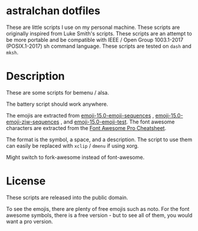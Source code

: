 # astralchan dotfiles

These are little scripts I use on my personal machine. These scripts are
originally inspired from Luke Smith's scripts. These scripts are an attempt to
be more portable and be compatible with IEEE / Open Group 1003.1-2017
(POSIX.1-2017) sh command language. These scripts are tested on `dash` and
`mksh`.

# Description

These are some scripts for bemenu / alsa.

The battery script should work anywhere.

The emojis are extracted from
[emoji-15.0-emoji-sequences](https://unicode.org/Public/emoji/15.0/emoji-sequences.txt)
,
[emoji-15.0-emoji-zjw-sequences](https://www.unicode.org/Public/emoji/15.0/emoji-zwj-sequences.txt)
, and
[emoji-15.0-emoji-test](https://unicode.org/Public/emoji/14.0/emoji-test.txt).
The font awesome characters are extracted from the
[Font Awesome Pro Cheatsheet](https://fontawesome.com/v5/cheatsheet/pro).

The format is the symbol, a space, and a description. The script to use them
can easily be replaced with `xclip` / `dmenu` if using xorg.

Might switch to fork-awesome instead of font-awesome.

# License

These scripts are released into the public domain.

To see the emojis, there are plenty of free emojis such as noto. For the font
awesome symbols, there is a free version - but to see all of them, you would
want a pro version.
